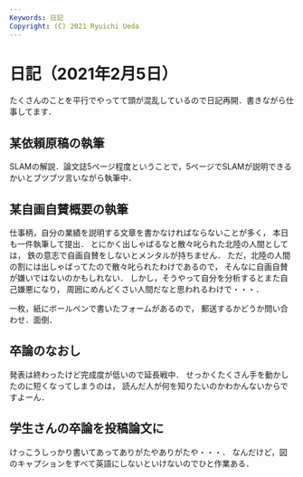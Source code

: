 ```yaml
---
Keywords: 日記
Copyright: (C) 2021 Ryuichi Ueda
---
```


# 日記（2021年2月5日） 

たくさんのことを平行でやってて頭が混乱しているので日記再開．書きながら仕事してます．

## 某依頼原稿の執筆

SLAMの解説．論文誌5ページ程度ということで，5ページでSLAMが説明できるかいとブツブツ言いながら執筆中．


## 某自画自賛概要の執筆

仕事柄，自分の業績を説明する文章を書かなければならないことが多く，
本日も一件執筆して提出．
とにかく出しゃばるなと散々叱られた北陸の人間としては，
鉄の意志で自画自賛をしないとメンタルが持ちません．
ただ，北陸の人間の割には出しゃばってたので散々叱られたわけであるので，
そんなに自画自賛が嫌いではないのかもしれない．
しかし，そうやって自分を分析するとまた自己嫌悪になり，
周囲にめんどくさい人間だなと思われるわけで・・・．

一枚，紙にボールペンで書いたフォームがあるので，
郵送するかどうか問い合わせ．面倒．

## 卒論のなおし

発表は終わったけど完成度が低いので延長戦中．
せっかくたくさん手を動かしたのに短くなってしまうのは，
読んだ人が何を知りたいのかわかんないからですよーん．


## 学生さんの卒論を投稿論文に

けっこうしっかり書いてあってありがたやありがたや・・・．
なんだけど，図のキャプションをすべて英語にしないといけないのでひと作業ある．
